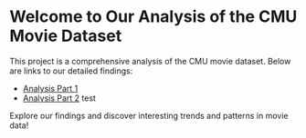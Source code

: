 <meta http-equiv='cache-control' content='no-cache'> 
<meta http-equiv='expires' content='0'> 
<meta http-equiv='pragma' content='no-cache'>

# Welcome to Our Analysis of the CMU Movie Dataset

This project is a comprehensive analysis of the CMU movie dataset. Below are links to our detailed findings:

- [Analysis Part 1](network_region.md)
- [Analysis Part 2](notebook.md)
test

Explore our findings and discover interesting trends and patterns in movie data!
